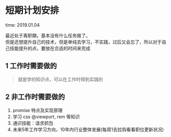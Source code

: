 # 短期计划安排

time: 2019.01.04

最近处于离职期，基本没有什么任务做了。  
但是还想提升自己的技术，但是单纯去学习，不实践，过后又会忘了，所以对于自己技能提升的点，要放在合适的时间来完成

## 1 工作时需要做的

> 就是学的知识点，可以在工作时得到实践的

## 2 非工作时需要做的

1. promise 特点及实现原理
2. 学习 css @viewport, rem 等知识
3. 通识技能：请求抓包
4. 未来5年工作学习方向，10年内行业整体发展(每周1去拉钩看看职位更新状况)